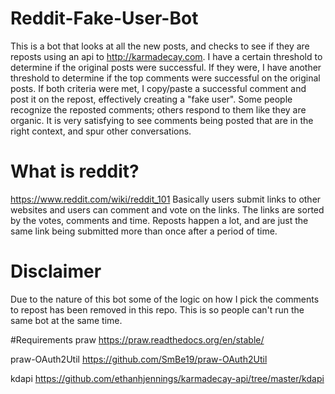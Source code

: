 

# Reddit-Fake-User-Bot
This is a bot that looks at all the new posts, and checks to see if they are reposts using an api to http://karmadecay.com. I have a certain threshold to determine if the original posts were successful. If they were, I have another threshold to determine if the top comments were successful on the original posts. If both criteria were met, I copy/paste a successful comment and post it on the repost, effectively creating a "fake user". Some people recognize the reposted comments; others respond to them like they are organic. It is very satisfying to see comments being posted that are in the right context, and spur other conversations.

# What is reddit?
https://www.reddit.com/wiki/reddit_101
Basically users submit links to other websites and users can comment and vote on the links. The links are sorted by the votes, comments and time. Reposts happen a lot, and are just the same link being submitted more than once after a period of time.

# Disclaimer
Due to the nature of this bot some of the logic on how I pick the comments to repost has been removed in this repo. This is so people can't run the same bot at the same time.

#Requirements
praw
https://praw.readthedocs.org/en/stable/

praw-OAuth2Util
https://github.com/SmBe19/praw-OAuth2Util

kdapi
https://github.com/ethanhjennings/karmadecay-api/tree/master/kdapi